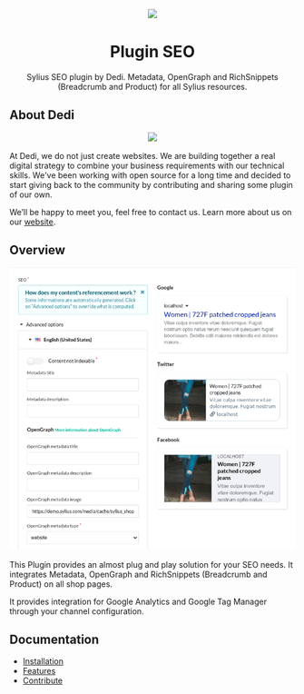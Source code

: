 <p align="center">
    <a href="https://sylius.com" target="_blank">
        <img src="https://demo.sylius.com/assets/shop/img/logo.png" />
    </a>
</p>

<h1 align="center">Plugin SEO</h1>

<p align="center">Sylius SEO plugin by Dedi. Metadata, OpenGraph and RichSnippets (Breadcrumb and Product) for all Sylius resources.</p>

<h2>About Dedi</h2>

<p align="center">
    <a href="https://www.dedi-agency.com" target="_blank">
        <img src="https://www.dedi-agency.com/wp-content/uploads/2014/05/Dedi_logo_HD.png" />
    </a>
</p>

<p>
At Dedi, we do not just create websites. We are building together a real digital strategy to combine your business requirements with our technical skills. We've been working with open source for a long time and decided to start giving back to the community by contributing and sharing some plugin of our own. 

We’ll be happy to meet you, feel free to contact us. Learn more about us on our <a href="https://www.dedi-agency.com" target="_blank">website</a>.
</p>

## Overview

![docs/data/seo_plugin_example.png](doc/data/seo_plugin_example.png)

This Plugin provides an almost plug and play solution for your SEO needs. It integrates Metadata, OpenGraph and RichSnippets (Breadcrumb and Product) on all shop pages.

It provides integration for Google Analytics and Google Tag Manager through your channel configuration. 

## Documentation

- [Installation](doc/INSTALL.md)
- [Features](doc/FEATURES.md)
- [Contribute](doc/CONTRIBUTE.md)
